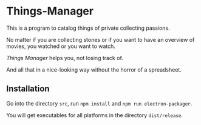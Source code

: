 # Things-Manager

This is a program to catalog things of private collecting passions.

No matter if you are collecting stones or if you want to have an overview of movies, you watched or you want to watch.

_Things Manager_ helps you, not losing track of.

And all that in a nice-looking way without the horror of a spreadsheet.


## Installation

Go into the directory `src`, run `npm install` and `npm run electron-packager`.

You will get executables for all platforms in the directory `dist/release`.

